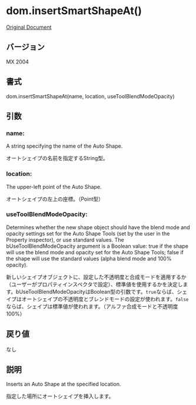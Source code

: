 # dom.insertSmartShapeAt()

[Original Document](http://help.adobe.com/en_US/fireworks/cs/extend/WS5b3ccc516d4fbf351e63e3d1183c94856c-7d0d.html)

## バージョン

MX 2004

## 書式

dom.insertSmartShapeAt(name, location, useToolBlendModeOpacity)

## 引数

### name:

A string specifying the name of the Auto Shape.

オートシェイプの名前を指定するString型。

### location:

The upper-left point of the Auto Shape.

オートシェイプの左上の座標。（Point型）

### useToolBlendModeOpacity:

Determines whether the new shape object should have the blend mode and opacity settings set for the Auto Shape Tools (set by the user in the Property inspector), or use standard values. The bUseToolBlendModeOpacity argument is a Boolean value: true if the shape will use the blend mode and opacity set for the Auto Shape Tools; false if the shape will use the standard values (alpha blend mode and 100% opacity).

新しいシェイプオブジェクトに、設定した不透明度と合成モードを適用するか（ユーザーがプロパティインスペクタで設定）、標準値を使用するかを決定します。bUseToolBlendModeOpacityはBoolean型の引数です。```true```ならば、シェイプはオートシェイプの不透明度とブレンドモードの設定が使われます。```false```ならば、シェイプは標準値が使われます。（アルファ合成モードと不透明度100%）

## 戻り値

なし

## 説明

Inserts an Auto Shape at the specified location. 

指定した場所にオートシェイプを挿入します。